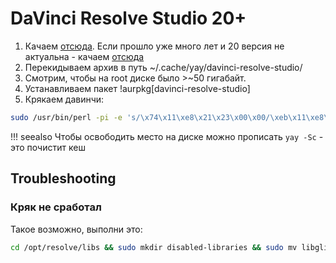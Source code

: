 # DaVinci Resolve Studio 20+
1. Качаем [отсюда](https://www.blackmagicdesign.com/products/davinciresolve). Если прошло уже много лет и 20 версия не актуальна - качаем [отсюда](https://www.blackmagicdesign.com/support/)
2. Перекидываем архив в путь ~/.cache/yay/davinci-resolve-studio/
3. Смотрим, чтобы на root диске было >~50 гигабайт. 
4. Устанавливаем пакет !aurpkg[davinci-resolve-studio] 
5.  Крякаем давинчи:
```bash
sudo /usr/bin/perl -pi -e 's/\x74\x11\xe8\x21\x23\x00\x00/\xeb\x11\xe8\x21\x23\x00\x00/g' /opt/resolve/bin/resolve
```
!!! seealso
    Чтобы освободить место на диске можно прописать `yay -Sc` - это почистит кеш

## Troubleshooting
### Кряк не сработал
Такое возможно, выполни это:
```bash
cd /opt/resolve/libs && sudo mkdir disabled-libraries && sudo mv libglib* libgio* libgmodule* disabled-libraries
```
